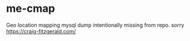 # me-cmap
Geo location mapping
mysql dump intentionally missing from repo. sorry
https://craig-fitzgerald.com/
